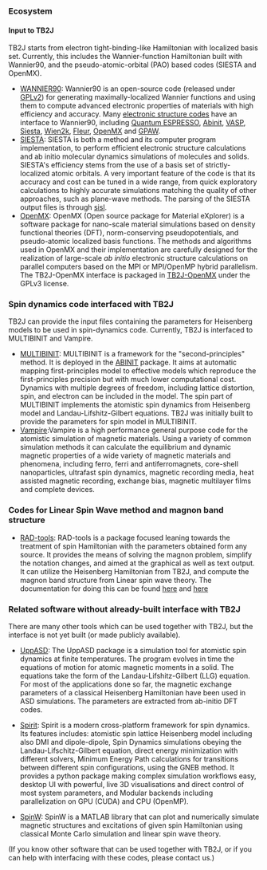 ### Ecosystem



#### Input to TB2J

 TB2J starts from electron tight-binding-like Hamiltonian with localized basis set. Currently, this includes the Wannier-function Hamiltonian built with Wannier90, and the pseudo-atomic-orbital (PAO) based codes (SIESTA and OpenMX). 

- [WANNIER90](https://wannier.org/):  Wannier90 is an open-source code (released under [GPLv2](http://www.gnu.org/licenses/old-licenses/gpl-2.0.html)) for generating maximally-localized Wannier functions and using them to compute advanced electronic properties of materials with high efficiency and accuracy. Many [electronic structure codes](https://wannier.org/download/#es-codes) have an interface to Wannier90, including [Quantum ESPRESSO](http://www.quantum-espresso.org/), [Abinit](http://www.abinit.org/), [VASP](https://www.vasp.at/), [Siesta](http://www.icmab.es/siesta), [Wien2k](http://www.wien2k.at/), [Fleur](http://www.flapw.de/), [OpenMX](http://www.openmx-square.org/) and [GPAW](https://wiki.fysik.dtu.dk/gpaw/). 
- [SIESTA](https://siesta-project.org/siesta/): SIESTA is both a method and its computer program implementation, to perform efficient electronic structure calculations and ab initio molecular dynamics simulations of molecules and solids. SIESTA's efficiency stems from the use of a basis set of strictly-localized atomic orbitals. A very important feature of the code is that its accuracy and cost can be tuned in a wide range, from quick exploratory calculations to highly accurate simulations matching the quality of other approaches, such as plane-wave methods. The parsing of the SIESTA output files is through [sisl](https://github.com/zerothi/sisl). 
- [OpenMX](https://www.openmx-square.org/): OpenMX (Open source package for Material eXplorer) is a software package for nano-scale material simulations based on density functional theories (DFT), norm-conserving pseudopotentials, and pseudo-atomic localized basis functions. The methods and algorithms used in OpenMX and their implementation are carefully designed for the realization of large-scale *ab initio* electronic structure calculations on parallel computers based on the MPI or MPI/OpenMP hybrid parallelism. The TB2J-OpenMX interface is packaged in [TB2J-OpenMX](https://github.com/mailhexu/TB2J-OpenMX) under the GPLv3 license. 

### Spin dynamics code interfaced with TB2J

TB2J can provide the input files containing the parameters for Heisenberg models to be used in spin-dynamics code.  Currently, TB2J is interfaced to MULTIBINIT and Vampire. 

* [MULTIBINIT](https://www.abinit.org/): MULTIBINIT is a framework for the "second-principles" method. It is deployed in the [ABINIT](https://www.abinit.org/) package. It aims at automatic mapping first-principles model to effective models which reproduce the first-principles precision but with much lower computational cost. Dynamics with multiple degrees of freedom, including lattice distortion, spin, and electron can be included in the model.  The spin part of MULTIBINIT implements the atomistic spin dynamics from Heisenberg model and Landau-Lifshitz-Gilbert equations.  TB2J was initially built to provide the parameters for spin model in MULTIBINIT. 
* [Vampire](https://vampire.york.ac.uk/):Vampire is a high performance general purpose code for the atomistic simulation of magnetic materials. Using a variety of common simulation methods it can calculate the equilibrium and dynamic magnetic properties of a wide variety of magnetic materials and phenomena, including ferro, ferri and antiferromagnets, core-shell nanoparticles, ultrafast spin dynamics, magnetic recording media, heat assisted magnetic recording, exchange bias, magnetic multilayer films and complete devices.

### Codes for Linear Spin Wave method and magnon band structure

* [RAD-tools](https://rad-tools.org/en/stable/index.html): RAD-tools is a package focused leaning towards the treatment of spin Hamiltonian with the parameters obtained form any source. It provides the means of solving the magnon problem, simplify the notation changes, and aimed at the graphical as well as text output. 
  It can utilize the Heisenberg Hamiltonian from TB2J, and compute the magnon band structure from Linear spin wave theory. The documentation for doing this can be found [here](https://rad-tools.org/en/stable/user-guide/module/magnons/index.html) and [here](https://rad-tools.org/en/stable/user-guide/library/magnon-dispersion.html)

  

### Related software without already-built interface with TB2J

There are many other tools which can be used together with TB2J, but the interface is not yet built (or made publicly available). 

* [UppASD](https://www.physics.uu.se/forskning/materialteori/pagaende-forskning/uppasd/): The UppASD package is a simulation tool for atomistic spin dynamics at finite temperatures. The program evolves in time the equations of motion for atomic magnetic moments in a solid. The equations take the form of the Landau-Lifshitz-Gilbert (LLG) equation. For most of the applications done so far, the magnetic exchange parameters of a classical Heisenberg Hamiltonian have been used in ASD simulations. The parameters are extracted from ab-initio DFT codes.

* [Spirit](https://spirit-code.github.io/): Spirit is a modern cross-platform framework for spin dynamics. Its features includes: atomistic spin lattice Heisenberg model including also DMI and dipole-dipole, Spin Dynamics simulations obeying the Landau-Lifschitz-Gilbert equation, direct energy minimization with different solvers, Minimum Energy Path calculations for transitions between different spin configurations, using the GNEB method. It provides a python package making complex simulation workflows easy, desktop UI with powerful, live 3D visualisations and direct control of most system parameters, and Modular backends including parallelization on GPU (CUDA) and CPU (OpenMP).

* [SpinW](https://spinw.org/): SpinW is a MATLAB library that can plot and numerically simulate magnetic structures and excitations of given spin Hamiltonian using classical Monte Carlo simulation and linear spin wave theory.

(If you know other software that can be used together with TB2J, or if you can help with interfacing with these codes,  please contact us.)



